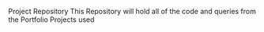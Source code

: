 Project Repository
This Repository will hold all of the code and queries from the Portfolio Projects used
